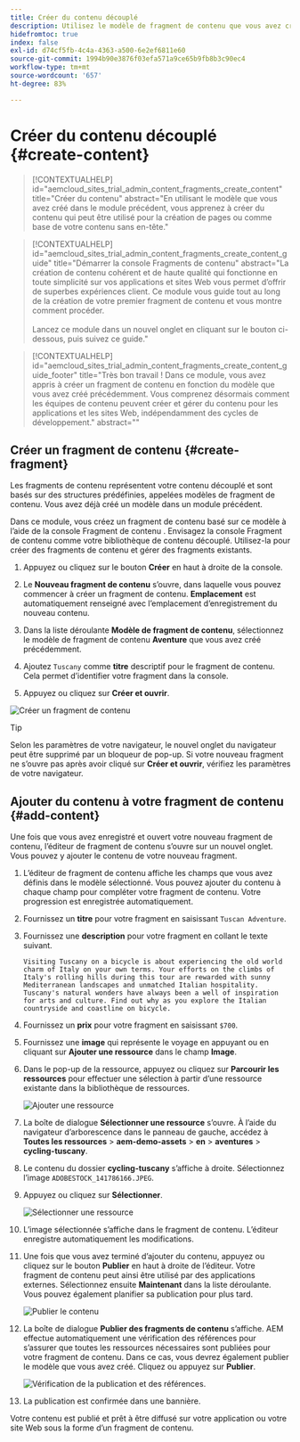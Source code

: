 ```yaml
---
title: Créer du contenu découplé
description: Utilisez le modèle de fragment de contenu que vous avez créé précédemment pour créer du contenu qui peut être utilisé pour la création de pages ou comme base pour votre contenu découplé.
hidefromtoc: true
index: false
exl-id: d74cf5fb-4c4a-4363-a500-6e2ef6811e60
source-git-commit: 1994b90e3876f03efa571a9ce65b9fb8b3c90ec4
workflow-type: tm+mt
source-wordcount: '657'
ht-degree: 83%

---
```



# Créer du contenu découplé {#create-content}

>[!CONTEXTUALHELP]
>id="aemcloud_sites_trial_admin_content_fragments_create_content"
>title="Créer du contenu"
>abstract="En utilisant le modèle que vous avez créé dans le module précédent, vous apprenez à créer du contenu qui peut être utilisé pour la création de pages ou comme base de votre contenu sans en-tête."

>[!CONTEXTUALHELP]
>id="aemcloud_sites_trial_admin_content_fragments_create_content_guide"
>title="Démarrer la console Fragments de contenu"
>abstract="La création de contenu cohérent et de haute qualité qui fonctionne en toute simplicité sur vos applications et sites Web vous permet d’offrir de superbes expériences client. Ce module vous guide tout au long de la création de votre premier fragment de contenu et vous montre comment procéder.<br><br>Lancez ce module dans un nouvel onglet en cliquant sur le bouton ci-dessous, puis suivez ce guide."

>[!CONTEXTUALHELP]
>id="aemcloud_sites_trial_admin_content_fragments_create_content_guide_footer"
>title="Très bon travail ! Dans ce module, vous avez appris à créer un fragment de contenu en fonction du modèle que vous avez créé précédemment. Vous comprenez désormais comment les équipes de contenu peuvent créer et gérer du contenu pour les applications et les sites Web, indépendamment des cycles de développement."
>abstract=""

## Créer un fragment de contenu {#create-fragment}

Les fragments de contenu représentent votre contenu découplé et sont basés sur des structures prédéfinies, appelées modèles de fragment de contenu. Vous avez déjà créé un modèle dans un module précédent.

Dans ce module, vous créez un fragment de contenu basé sur ce modèle à l’aide de la console Fragment de contenu . Envisagez la console Fragment de contenu comme votre bibliothèque de contenu découplé. Utilisez-la pour créer des fragments de contenu et gérer des fragments existants.

1. Appuyez ou cliquez sur le bouton **Créer** en haut à droite de la console.

1. Le **Nouveau fragment de contenu** s’ouvre, dans laquelle vous pouvez commencer à créer un fragment de contenu. **Emplacement** est automatiquement renseigné avec l’emplacement d’enregistrement du nouveau contenu.

1. Dans la liste déroulante **Modèle de fragment de contenu**, sélectionnez le modèle de fragment de contenu **Aventure** que vous avez créé précédemment.

1. Ajoutez `Tuscany` comme **titre** descriptif pour le fragment de contenu. Cela permet d’identifier votre fragment dans la console.

1. Appuyez ou cliquez sur **Créer et ouvrir**.

![Créer un fragment de contenu](assets/do-not-localize/create-content.png)

>[!TIP]
>
>Selon les paramètres de votre navigateur, le nouvel onglet du navigateur peut être supprimé par un bloqueur de pop-up. Si votre nouveau fragment ne s’ouvre pas après avoir cliqué sur **Créer et ouvrir**, vérifiez les paramètres de votre navigateur.

## Ajouter du contenu à votre fragment de contenu {#add-content}

Une fois que vous avez enregistré et ouvert votre nouveau fragment de contenu, l’éditeur de fragment de contenu s’ouvre sur un nouvel onglet. Vous pouvez y ajouter le contenu de votre nouveau fragment.

1. L’éditeur de fragment de contenu affiche les champs que vous avez définis dans le modèle sélectionné. Vous pouvez ajouter du contenu à chaque champ pour compléter votre fragment de contenu. Votre progression est enregistrée automatiquement.

1. Fournissez un **titre** pour votre fragment en saisissant `Tuscan Adventure`.

1. Fournissez une **description** pour votre fragment en collant le texte suivant.

   ```text
   Visiting Tuscany on a bicycle is about experiencing the old world charm of Italy on your own terms. Your efforts on the climbs of Italy's rolling hills during this tour are rewarded with sunny Mediterranean landscapes and unmatched Italian hospitality. Tuscany's natural wonders have always been a well of inspiration for arts and culture. Find out why as you explore the Italian countryside and coastline on bicycle.
   ```

1. Fournissez un **prix** pour votre fragment en saisissant `$700`.

1. Fournissez une **image** qui représente le voyage en appuyant ou en cliquant sur **Ajouter une ressource** dans le champ **Image**.

1. Dans le pop-up de la ressource, appuyez ou cliquez sur **Parcourir les ressources** pour effectuer une sélection à partir d’une ressource existante dans la bibliothèque de ressources.

   ![Ajouter une ressource](assets/do-not-localize/add-asset.png)

1. La boîte de dialogue **Sélectionner une ressource** s’ouvre. À l’aide du navigateur d’arborescence dans le panneau de gauche, accédez à **Toutes les ressources** > **aem-demo-assets** > **en** > **aventures** > **cycling-tuscany**.

1. Le contenu du dossier **cycling-tuscany** s’affiche à droite. Sélectionnez l’image `ADOBESTOCK_141786166.JPEG`.

1. Appuyez ou cliquez sur **Sélectionner**.

   ![Sélectionner une ressource](assets/do-not-localize/select-asset.png)

1. L’image sélectionnée s’affiche dans le fragment de contenu. L’éditeur enregistre automatiquement les modifications.

1. Une fois que vous avez terminé d’ajouter du contenu, appuyez ou cliquez sur le bouton **Publier** en haut à droite de l’éditeur. Votre fragment de contenu peut ainsi être utilisé par des applications externes. Sélectionnez ensuite **Maintenant** dans la liste déroulante. Vous pouvez également planifier sa publication pour plus tard.

   ![Publier le contenu](assets/do-not-localize/publish.png)

1. La boîte de dialogue **Publier des fragments de contenu** s’affiche. AEM effectue automatiquement une vérification des références pour s’assurer que toutes les ressources nécessaires sont publiées pour votre fragment de contenu. Dans ce cas, vous devrez également publier le modèle que vous avez créé. Cliquez ou appuyez sur **Publier**.

   ![Vérification de la publication et des références.](assets/do-not-localize/publish-confirm.png)

1. La publication est confirmée dans une bannière.

Votre contenu est publié et prêt à être diffusé sur votre application ou votre site Web sous la forme d’un fragment de contenu.
